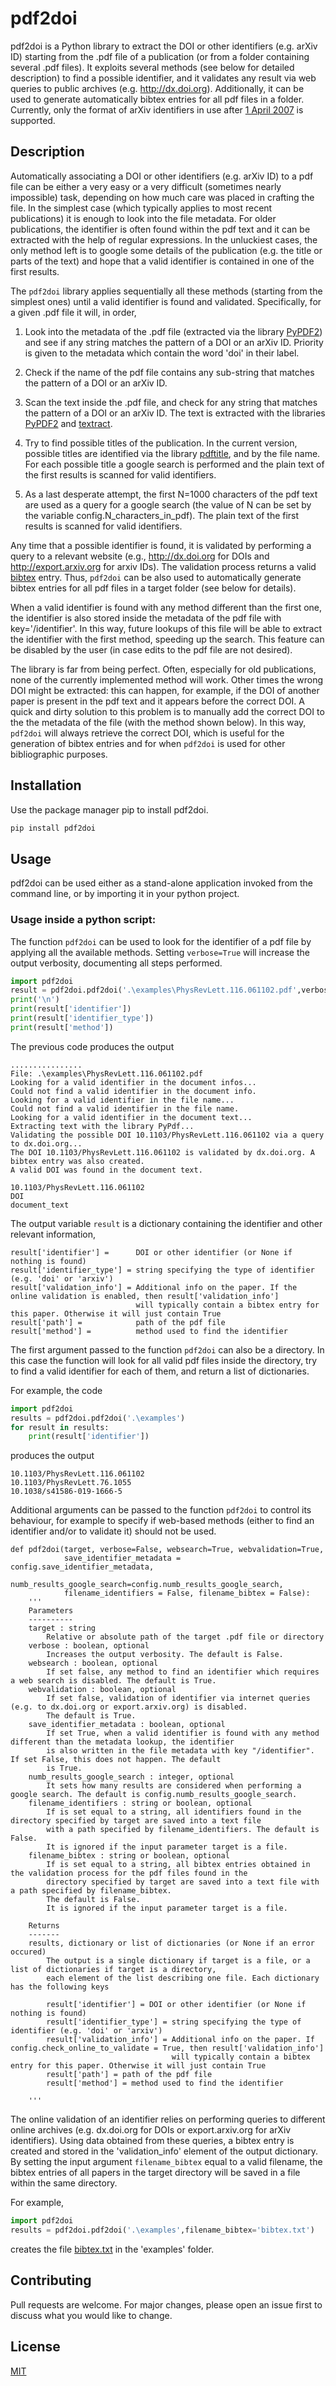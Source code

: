 # pdf2doi

pdf2doi is a Python library to extract the DOI or other identifiers (e.g. arXiv ID) starting from the .pdf file of a publication (or from a folder containing several .pdf files).
It exploits several methods (see below for detailed description) to find a possible identifier, and it validates any result
via web queries to public archives (e.g. http://dx.doi.org). Additionally, it can be used to generate automatically bibtex entries for all pdf files in a folder.
Currently, only the format of arXiv identifiers in use after [1 April 2007](https://arxiv.org/help/arxiv_identifier) is supported.


## Description
Automatically associating a DOI or other identifiers (e.g. arXiv ID) to a pdf file can be either a very easy or a very difficult
(sometimes nearly impossible) task, depending on how much care was placed in crafting the file. In the simplest case (which typically applies to most recent publications)
it is enough to look into the file metadata. For older publications, the identifier is often found within the pdf text and it can be
extracted with the help of regular expressions. In the unluckiest cases, the only method left is to google some details of the publication
(e.g. the title or parts of the text) and hope that a valid identifier is contained in one of the first results.

The ```pdf2doi``` library applies sequentially all these methods (starting from the simplest ones) until a valid identifier is found and validated.
Specifically, for a given .pdf file it will, in order,

1. Look into the metadata of the .pdf file (extracted via the library [PyPDF2](https://github.com/mstamy2/PyPDF2)) and see if any string matches the pattern of 
a DOI or an arXiv ID. Priority is given to the metadata which contain the word 'doi' in their label.

2. Check if the name of the pdf file contains any sub-string that matches the pattern of 
a DOI or an arXiv ID.

3. Scan the text inside the .pdf file, and check for any string that matches the pattern of 
a DOI or an arXiv ID. The text is extracted with the libraries [PyPDF2](https://github.com/mstamy2/PyPDF2) and [textract](https://github.com/deanmalmgren/textract).

4. Try to find possible titles of the publication. In the current version, possible titles are identified via 
the library [pdftitle](https://github.com/metebalci/pdftitle "pdftitle"), and by the file name. For each possible title a google search 
is performed and the plain text of the first results is scanned for valid identifiers.

5. As a last desperate attempt, the first N=1000 characters of the pdf text are used as a query for
a google search (the value of N can be set by the variable config.N_characters_in_pdf). The plain text of the first results is scanned for valid identifiers.

Any time that a possible identifier is found, it is validated by performing a query to a relevant website (e.g., http://dx.doi.org for DOIs and http://export.arxiv.org for arxiv IDs). 
The validation process returns a valid [bibtex](http://www.bibtex.org/) entry. Thus, ```pdf2doi``` can be also used to automatically generate bibtex entries for all pdf files in a target folder (see below for details).

When a valid identifier is found with any method different than the first one, the identifier is also stored inside the metadata of
the pdf file with key='/identifier'. In this way, future lookups of this file will be able to extract the identifier with the 
first method, speeding up the search. This feature can be disabled by the user (in case edits to the pdf file are not desired).

The library is far from being perfect. Often, especially for old publications, none of the currently implemented method will work. Other times the wrong DOI might be extracted: this can happen, for example, 
if the DOI of another paper is present in the pdf text and it appears before the correct DOI. A quick and dirty solution to this problem is to manually add the correct DOI to the the metadata
of the file (with the method shown below). In this way, ```pdf2doi``` will always retrieve the correct DOI, which is useful for the generation of bibtex entries and for when ```pdf2doi```  is used 
for other bibliographic purposes.

## Installation

Use the package manager pip to install pdf2doi.

```bash
pip install pdf2doi
```

## Usage

pdf2doi can be used either as a stand-alone application invoked from the command line, or by importing it in your python project.


### Usage inside a python script:
The function ```pdf2doi``` can be used to look for the identifier of a pdf file by applying all the available methods. Setting ```verbose=True``` will increase the output verbosity, documenting all steps performed.
```python
import pdf2doi
result = pdf2doi.pdf2doi('.\examples\PhysRevLett.116.061102.pdf',verbose=True)
print('\n')
print(result['identifier'])
print(result['identifier_type'])
print(result['method'])
```
 The previous code produces the output
```
................
File: .\examples\PhysRevLett.116.061102.pdf
Looking for a valid identifier in the document infos...
Could not find a valid identifier in the document info.
Looking for a valid identifier in the file name...
Could not find a valid identifier in the file name.
Looking for a valid identifier in the document text...
Extracting text with the library PyPdf...
Validating the possible DOI 10.1103/PhysRevLett.116.061102 via a query to dx.doi.org...
The DOI 10.1103/PhysRevLett.116.061102 is validated by dx.doi.org. A bibtex entry was also created.
A valid DOI was found in the document text.

10.1103/PhysRevLett.116.061102
DOI
document_text
```

The output variable ```result``` is a dictionary containing the identifier and other relevant information,
```
result['identifier'] =      DOI or other identifier (or None if nothing is found)
result['identifier_type'] = string specifying the type of identifier (e.g. 'doi' or 'arxiv')
result['validation_info'] = Additional info on the paper. If the online validation is enabled, then result['validation_info']
                            will typically contain a bibtex entry for this paper. Otherwise it will just contain True                         
result['path'] =            path of the pdf file
result['method'] =          method used to find the identifier
```

The first argument passed to the function ```pdf2doi``` can also be a directory. In this case the function will 
look for all valid pdf files inside the directory, try to find a valid identifier for each of them,
and return a list of dictionaries.

For example, the code 
```python
import pdf2doi
results = pdf2doi.pdf2doi('.\examples')
for result in results:
    print(result['identifier'])
```
produces the output
```
10.1103/PhysRevLett.116.061102
10.1103/PhysRevLett.76.1055
10.1038/s41586-019-1666-5
```
Additional arguments can be passed to the function ```pdf2doi``` to control its behaviour, for example to specify if
web-based methods (either to find an identifier and/or to validate it) should not be used.

```
def pdf2doi(target, verbose=False, websearch=True, webvalidation=True,
            save_identifier_metadata = config.save_identifier_metadata,
            numb_results_google_search=config.numb_results_google_search,
            filename_identifiers = False, filename_bibtex = False):
    '''
    Parameters
    ----------
    target : string
        Relative or absolute path of the target .pdf file or directory
    verbose : boolean, optional
        Increases the output verbosity. The default is False.
    websearch : boolean, optional
        If set false, any method to find an identifier which requires a web search is disabled. The default is True.
    webvalidation : boolean, optional
        If set false, validation of identifier via internet queries (e.g. to dx.doi.org or export.arxiv.org) is disabled. 
        The default is True.
    save_identifier_metadata : boolean, optional
        If set True, when a valid identifier is found with any method different than the metadata lookup, the identifier
        is also written in the file metadata with key "/identifier". If set False, this does not happen. The default
        is True.
    numb_results_google_search : integer, optional
        It sets how many results are considered when performing a google search. The default is config.numb_results_google_search.
    filename_identifiers : string or boolean, optional
        If is set equal to a string, all identifiers found in the directory specified by target are saved into a text file 
        with a path specified by filename_identifiers. The default is False.
        It is ignored if the input parameter target is a file.
    filename_bibtex : string or boolean, optional
        If is set equal to a string, all bibtex entries obtained in the validation process for the pdf files found in the 
        directory specified by target are saved into a text file with a path specified by filename_bibtex. 
        The default is False.
        It is ignored if the input parameter target is a file.

    Returns
    -------
    results, dictionary or list of dictionaries (or None if an error occured)
        The output is a single dictionary if target is a file, or a list of dictionaries if target is a directory, 
        each element of the list describing one file. Each dictionary has the following keys
        
        result['identifier'] = DOI or other identifier (or None if nothing is found)
        result['identifier_type'] = string specifying the type of identifier (e.g. 'doi' or 'arxiv')
        result['validation_info'] = Additional info on the paper. If config.check_online_to_validate = True, then result['validation_info']
                                    will typically contain a bibtex entry for this paper. Otherwise it will just contain True                         
        result['path'] = path of the pdf file
        result['method'] = method used to find the identifier

    ''' 
```

The online validation of an identifier relies on performing queries to different online archives 
(e.g. dx.doi.org for DOIs or export.arxiv.org for arXiv identifiers). Using data obtained from these queries, a bibtex entry is created
and stored in the 'validation_info' element of the output dictionary. By setting the input argument ```filename_bibtex``` equal to a 
valid filename, the bibtex entries of all papers in the target directory will be saved in a file within the same directory.

For example,
```python
import pdf2doi
results = pdf2doi.pdf2doi('.\examples',filename_bibtex='bibtex.txt')
```
creates the file [bibtex.txt](/examples/bibtex.txt) in the 'examples' folder.



## Contributing
Pull requests are welcome. For major changes, please open an issue first to discuss what you would like to change.


## License
[MIT](https://choosealicense.com/licenses/mit/)